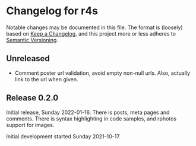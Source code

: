 # Changelog for r4s

Notable changes may be documented in this file.
The format is (loosely) based on
[Keep a Changelog](https://keepachangelog.com/en/1.0.0/), and this
project more or less adheres to
[Semantic Versioning](https://semver.org/spec/v2.0.0.html).

## Unreleased

* Comment poster url validation, avoid empty non-null urls.
  Also, actually link to the url when given.


## Release 0.2.0

Initial release, Sunday 2022-01-16.
There is posts, meta pages and comments.
There is syntax highlighting in code samples, and rphotos support for
images.

Initial development started Sunday 2021-10-17.

